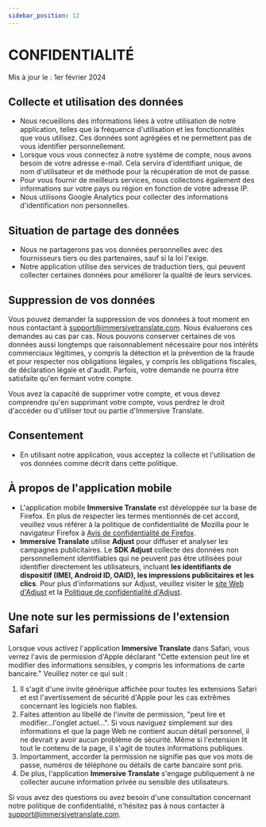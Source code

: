 ```yaml
---
sidebar_position: 12
---
```


# CONFIDENTIALITÉ

Mis à jour le : 1er février 2024
## Collecte et utilisation des données

- Nous recueillons des informations liées à votre utilisation de notre application, telles que la fréquence d'utilisation et les fonctionnalités que vous utilisez. Ces données sont agrégées et ne permettent pas de vous identifier personnellement.
- Lorsque vous vous connectez à notre système de compte, nous avons besoin de votre adresse e-mail. Cela servira d'identifiant unique, de nom d'utilisateur et de méthode pour la récupération de mot de passe.
- Pour vous fournir de meilleurs services, nous collectons également des informations sur votre pays ou région en fonction de votre adresse IP.
- Nous utilisons Google Analytics pour collecter des informations d'identification non personnelles.

## Situation de partage des données

- Nous ne partagerons pas vos données personnelles avec des fournisseurs tiers ou des partenaires, sauf si la loi l'exige.
- Notre application utilise des services de traduction tiers, qui peuvent collecter certaines données pour améliorer la qualité de leurs services.

## Suppression de vos données

Vous pouvez demander la suppression de vos données à tout moment en nous contactant à support@immersivetranslate.com. Nous évaluerons ces demandes au cas par cas. Nous pouvons conserver certaines de vos données aussi longtemps que raisonnablement nécessaire pour nos intérêts commerciaux légitimes, y compris la détection et la prévention de la fraude et pour respecter nos obligations légales, y compris les obligations fiscales, de déclaration légale et d'audit. Parfois, votre demande ne pourra être satisfaite qu'en fermant votre compte.

Vous avez la capacité de supprimer votre compte, et vous devez comprendre qu'en supprimant votre compte, vous perdrez le droit d'accéder ou d'utiliser tout ou partie d'Immersive Translate.

## Consentement
- En utilisant notre application, vous acceptez la collecte et l'utilisation de vos données comme décrit dans cette politique.

## À propos de l'application mobile
- L'application mobile **Immersive Translate** est développée sur la base de Firefox. En plus de respecter les termes mentionnés de cet accord, veuillez vous référer à la politique de confidentialité de Mozilla pour le navigateur Firefox à [Avis de confidentialité de Firefox](https://www.mozilla.org/privacy/firefox/).
- **Immersive Translate** utilise **Adjust** pour diffuser et analyser les campagnes publicitaires. Le **SDK Adjust** collecte des données non personnellement identifiables qui ne peuvent pas être utilisées pour identifier directement les utilisateurs, incluant **les identifiants de dispositif (IMEI, Android ID, OAID), les impressions publicitaires et les clics**. Pour plus d'informations sur Adjust, veuillez visiter le [site Web d'Adjust](https://www.adjust.com/) et la [Politique de confidentialité d'Adjust](https://www.adjust.com/terms/privacy-policy/).

## Une note sur les permissions de l'extension Safari
Lorsque vous activez l'application **Immersive Translate** dans Safari, vous verrez l'avis de permission d'Apple déclarant "Cette extension peut lire et modifier des informations sensibles, y compris les informations de carte bancaire."
Veuillez noter ce qui suit :
  1. Il s'agit d'une invite générique affichée pour toutes les extensions Safari et est l'avertissement de sécurité d'Apple pour les cas extrêmes concernant les logiciels non fiables.
  2. Faites attention au libellé de l'invite de permission, "peut lire et modifier...l'onglet actuel...". Si vous naviguez simplement sur des informations et que la page Web ne contient aucun détail personnel, il ne devrait y avoir aucun problème de sécurité. Même si l'extension lit tout le contenu de la page, il s'agit de toutes informations publiques.
  3. Importamment, accorder la permission ne signifie pas que vos mots de passe, numéros de téléphone ou détails de carte bancaire sont pris.
  4. De plus, l'application **Immersive Translate** s'engage publiquement à ne collecter aucune information privée ou sensible des utilisateurs.

Si vous avez des questions ou avez besoin d'une consultation concernant notre politique de confidentialité, n'hésitez pas à nous contacter à support@immersivetranslate.com.